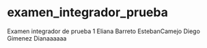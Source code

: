 # examen_integrador_prueba
Examen integrador de prueba 1
Eliana Barreto
EstebanCamejo
Diego Gimenez
Dianaaaaaa
